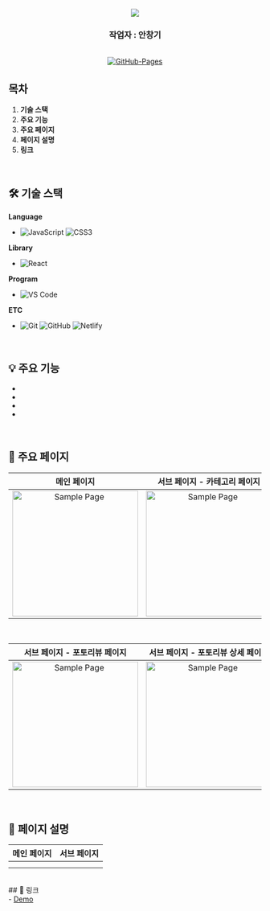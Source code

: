 <div align="center">
  <br />
  <div align= "center">
    <img src="https://capsule-render.vercel.app/api?type=waving&color=gradient&height=180&text=쇼핑몰%20프로젝트&animation=fadeIn&fontColor=242424&fontSize=40" />
  </div>
  <div align= "center"><h3>작업자 : 안창기</h3></div>  
    
  <br />
  
  <a href="https://github.com/chang9287/react-shoppingMall-project.git">
  <img src="https://img.shields.io/badge/GitHub%20Pages-Active-AEF359?&logo=github&logoColor=white" alt="GitHub-Pages" />
  </a>
  <br />
</div>

## 목차

1. **기술 스택**
2. **주요 기능**
3. **주요 페이지**
4. **페이지 설명**
5. **링크**

<br />

## 🛠 기술 스택

**Language**

- ![JavaScript](https://img.shields.io/badge/-JavaScript-F7DF1E?&logo=javascript&logoColor=white) ![CSS3](https://img.shields.io/badge/-CSS3-1572B6?&logo=css3&logoColor=white) 
  

**Library**

- ![React](https://img.shields.io/badge/-React-61DAFB?logo=react&logoColor=black)


**Program**

- ![VS Code](https://img.shields.io/badge/-VS%20Code-007ACC?logo=visual-studio-code&logoColor=white)


**ETC**

- ![Git](https://img.shields.io/badge/-Git-F05032?logo=git&logoColor=white) ![GitHub](https://img.shields.io/badge/-GitHub-181717?&logo=github&logoColor=white) ![Netlify](https://img.shields.io/badge/-Netlify-00C7B7?logo=netlify&logoColor=white)

<br />

## 💡 주요 기능

- 
- 
- 
- 

<br />

## 📄 주요 페이지

|                               메인 페이지                               |                  서브 페이지 - 카테고리 페이지                   |                               서브 페이지 - 상품 상세 페이지                      |
| :---------------------------------------------------------------------: | :---------------------------------------------------------------------:  | :---------------------------------------------------------------------:  |
| <img src="public/assets/images/Readme-image/mainpage.png" alt="Sample Page" height="250px" /> | <img src="public/assets/images/Readme-image/categories-page.png" alt="Sample Page" height="250px" /> | <img src="public/assets/images/Readme-image/product-detail-page.png" alt="Sample Page" height="250px" /> |
<br />

|                               서브 페이지 - 포토리뷰 페이지                       |                               서브 페이지 - 포토리뷰 상세 페이지                       |                               서브 페이지 - 로그인 페이지                      |                               서브 페이지 - 장바구니 페이지                       |
| :---------------------------------------------------------------------:  | :---------------------------------------------------------------------:  | :---------------------------------------------------------------------:  | :---------------------------------------------------------------------:  |
| <img src="public/assets/images/Readme-image/photo-review-page.png" alt="Sample Page" height="250px" /> | <img src="public/assets/images/Readme-image/photo-review-detail-page.png" alt="Sample Page" height="250px" /> | <img src="public/assets/images/Readme-image/login-page.png" alt="Sample Page" height="250px" /> | <img src="public/assets/images/Readme-image/mainpage.png" alt="Sample Page" height="250px" /> |
<br />



## 📌 페이지 설명 
|                               메인 페이지                               |                               서브 페이지                               |
| :---------------------------------------------------------------------: | :---------------------------------------------------------------------: |
|        |                                           |
|                                    |                         |


<br />
## 📂 링크 
<br />
- <a href="http://changgi-react-shoppingmall.netlify.app">Demo</a> <br />

